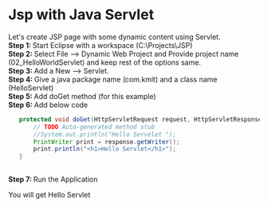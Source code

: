# Jsp with Java Servlet

Let's create JSP page with some dynamic content using Servlet.
 <br />
 <b>Step 1: </b> Start Eclipse with a workspace (C:\Projects\JSP) <br />
 <b>Step 2: </b> Select File --> Dynamic Web Project and Provide project name (02_HelloWorldServlet) and keep rest of the options same. <br />
 <b>Step 3: </b> Add a New  --> Servlet. <br />
 <b>Step 4: </b> Give a java package name (com.kmit) and a class name (HelloServlet) <br />
 <b>Step 5: </b> Add doGet method (for this example) <br />
 <b>Step 6: </b> Add below code
 ```java
 	protected void doGet(HttpServletRequest request, HttpServletResponse response) throws ServletException, IOException {
		// TODO Auto-generated method stub
		//System.out.println("Hello Servelet ");
		PrintWriter print = response.getWriter();
		print.println("<h1>Hello Servlet</h1>");
	}
  
 ```
 
 <b>Step 7: </b> Run the Application
 
 You will get Hello Servlet

